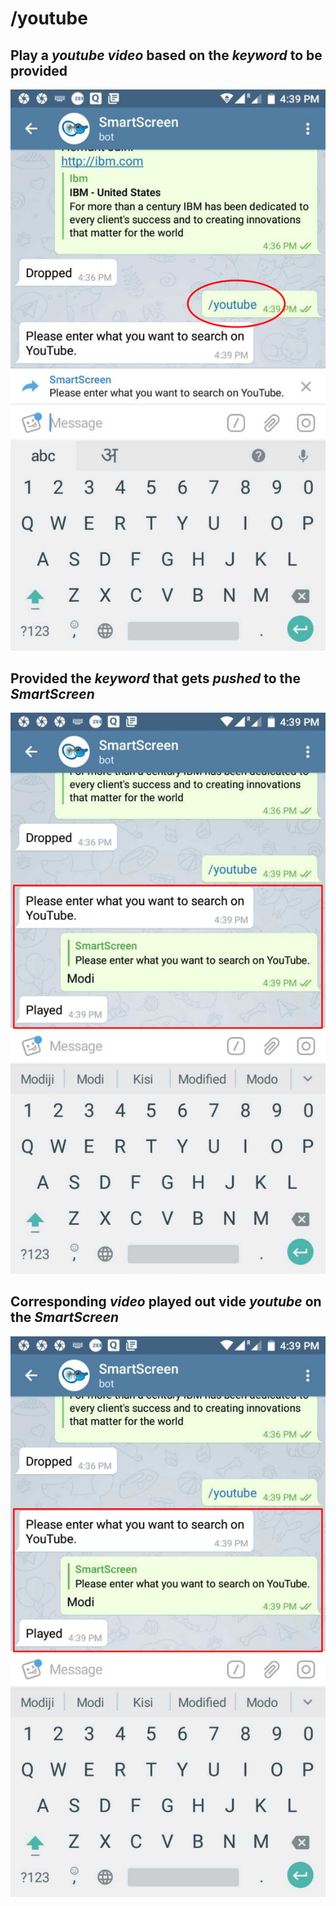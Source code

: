 # /youtube


## Play a _youtube video_ based on the _keyword_ to be provided


![](assets/yt.png)



## Provided the _keyword_ that gets _pushed_ to the _SmartScreen_


![](assets/yt_modi.png)



## Corresponding _video_ played out vide _youtube_ on the _SmartScreen_


![](assets/yt_modi.png)
